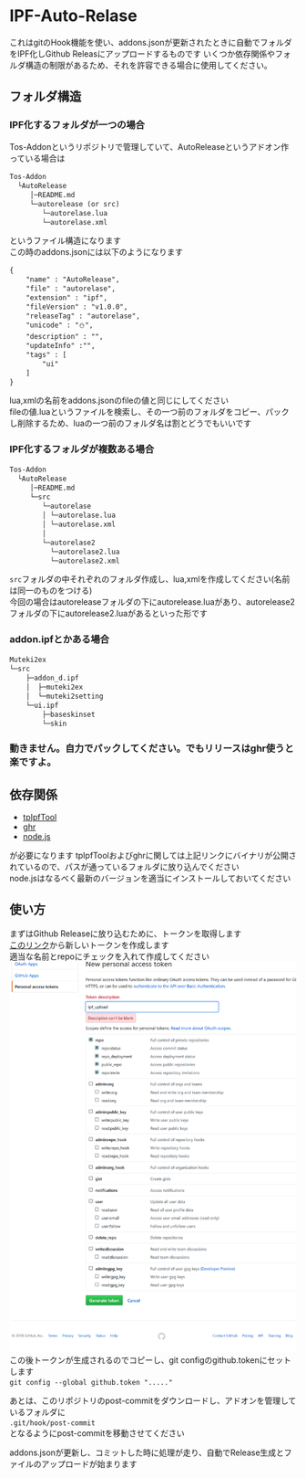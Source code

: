 # IPF-Auto-Relase
これはgitのHook機能を使い、addons.jsonが更新されたときに自動でフォルダをIPF化しGithub Releasにアップロードするものです
いくつか依存関係やフォルダ構造の制限があるため、それを許容できる場合に使用してください。

## フォルダ構造
### IPF化するフォルダが一つの場合
Tos-Addonというリポジトリで管理していて、AutoReleaseというアドオン作っている場合は
```
Tos-Addon
  └AutoRelease
     │─README.md
     └─autorelease (or src)
        └─autorelase.lua
        └─autorelase.xml
```
というファイル構造になります  
この時のaddons.jsonには以下のようになります
```
{
    "name" : "AutoRelease",
    "file" : "autorelase",
    "extension" : "ipf",
    "fileVersion" : "v1.0.0",
    "releaseTag" : "autorelase",
    "unicode" : "⛄",
    "description" : "",
    "updateInfo" :"",
    "tags" : [
        "ui"
    ]
}
```
lua,xmlの名前をaddons.jsonのfileの値と同じにしてください  
fileの値.luaというファイルを検索し、その一つ前のフォルダをコピー、パックし削除するため、luaの一つ前のフォルダ名は割とどうでもいいです  


### IPF化するフォルダが複数ある場合
```
Tos-Addon
  └AutoRelease
     │─README.md
     └─src
        └─autorelase
        │ └─autorelase.lua
        │ └─autorelase.xml
        │
        └─autorelase2
          └─autorelase2.lua
          └─autorelase2.xml
```
`src`フォルダの中それぞれのフォルダ作成し、lua,xmlを作成してください(名前は同一のものをつける)  
今回の場合はautoreleaseフォルダの下にautorelease.luaがあり、autorelease2フォルダの下にautorelease2.luaがあるといった形です

### addon.ipfとかある場合
```
Muteki2ex
└─src
    ├─addon_d.ipf
    │  ├─muteki2ex
    │  └─muteki2setting
    └─ui.ipf
        ├─baseskinset
        └─skin

```
### 動きません。自力でパックしてください。でもリリースはghr使うと楽ですよ。

## 依存関係
* [tpIpfTool](https://github.com/kuronekotei/IpfTool/releases)
* [ghr](https://github.com/tcnksm/ghr/releases)
* [node.js](https://nodejs.org/ja/)

が必要になります
tpIpfToolおよびghrに関しては上記リンクにバイナリが公開されているので、パスが通っているフォルダに放り込んでください  
node.jsはなるべく最新のバージョンを適当にインストールしておいてください

## 使い方
まずはGithub Releaseに放り込むために、トークンを取得します  
[このリンク](https://github.com/settings/tokens)から新しいトークンを作成します  
適当な名前とrepoにチェックを入れて作成してください  
<img src="token.png" width="600">  
この後トークンが生成されるのでコピーし、git configのgithub.tokenにセットします  
`git config --global github.token "....."`

あとは、このリポジトリのpost-commitをダウンロードし、アドオンを管理しているフォルダに  
`.git/hook/post-commit`  
となるようにpost-commitを移動させてください  

addons.jsonが更新し、コミットした時に処理が走り、自動でRelease生成とファイルのアップロードが始まります  
